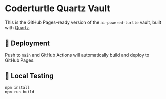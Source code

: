 # Coderturtle Quartz Vault

This is the GitHub Pages–ready version of the `ai-powered-turtle` vault, built with [Quartz](https://quartz.jzhao.xyz/).

## 🚀 Deployment

Push to `main` and GitHub Actions will automatically build and deploy to GitHub Pages.

## 🧠 Local Testing

```bash
npm install
npm run build
```
